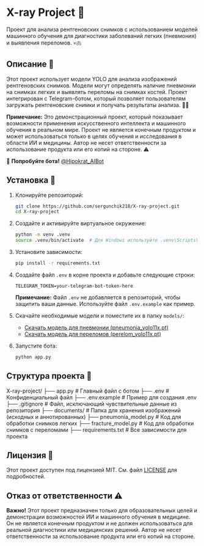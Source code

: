 # X-ray Project 🚀

Проект для анализа рентгеновских снимков с использованием моделей машинного обучения для диагностики заболеваний легких (пневмония) и выявления переломов. 💀🫁

## Описание 📝

Этот проект использует модели YOLO для анализа изображений рентгеновских снимков. Модели могут определять наличие пневмонии на снимках легких и выявлять переломы на снимках костей. Проект интегрирован с Telegram-ботом, который позволяет пользователям загружать рентгеновские снимки и получать результаты анализа. 🤖📸

**Примечание:** Это демонстрационный проект, который показывает возможности применения искусственного интеллекта и машинного обучения в реальном мире. Проект не является конечным продуктом и может использоваться только в целях обучения и исследования в области ИИ и медицины. Автор не несет ответственности за использование продукта или его копий на стороне. ⚠️

🔗 **Попробуйте бота!** [@Hipokrat_AIBot](https://t.me/Hipokrat_AIBot)

## Установка 🔧

1. Клонируйте репозиторий:

    ```bash
    git clone https://github.com/sergunchik218/X-ray-project.git
    cd X-ray-project
    ```

2. Создайте и активируйте виртуальное окружение:

    ```bash
    python -m venv .venv
    source .venv/bin/activate  # Для Windows используйте .venv\Scripts\activate
    ```

3. Установите зависимости:

    ```bash
    pip install -r requirements.txt
    ```

4. Создайте файл `.env` в корне проекта и добавьте следующие строки:

    ```env
    TELEGRAM_TOKEN=your-telegram-bot-token-here
    ```

    **Примечание:** Файл `.env` не добавляется в репозиторий, чтобы защитить ваши данные. Используйте файл `.env.example` как пример.

5. Скачайте необходимые модели и поместите их в папку `models/`:
    - [Скачать модель для пневмонии (pneumonia_yolo11x.pt)](https://disk.yandex.ru/d/147EY6BhzCneAQ)
    - [Скачать модель для переломов (perelom_yolo11x.pt)](https://disk.yandex.ru/d/IJBmis2t3sMtGw)

6. Запустите бота:

    ```bash
    python app.py
    ```

## Структура проекта 📂

X-ray-project/ ├── app.py # Главный файл с ботом ├── .env # Конфиденциальный файл  ├── .env.example # Пример для создания .env ├── .gitignore # Файл, исключающий чувствительные данные из репозитория ├── documents/ # Папка для хранения изображений (исходных и аннотированных)  ├── pneumonia_model.py # Код для обработки снимков легких ├── fracture_model.py # Код для обработки снимков с переломами ├── requirements.txt # Все зависимости для проекта


## Лицензия 📜

Этот проект доступен под лицензией MIT. См. файл [LICENSE](LICENSE) для подробностей.

## Отказ от ответственности ⚠️

**Важно!** Этот проект предназначен только для образовательных целей и демонстрации возможностей ИИ и машинного обучения в медицине. Он не является конечным продуктом и не должен использоваться для реальной диагностики или медицинских решений. Автор не несет ответственности за использование продукта или его копий на стороне.
